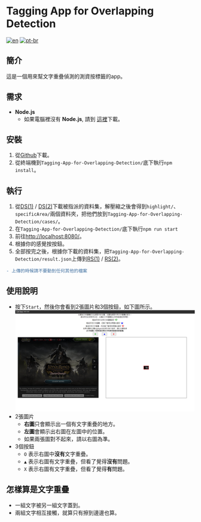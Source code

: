# Tagging App for Overlapping Detection
[![en](https://img.shields.io/badge/lang-en-red.svg)](https://github.com/IchBinTiMo/Tagging-App-for-Overlapping-Detection/blob/main/README.md)
[![pt-br](https://img.shields.io/badge/lang-zh--tw-blue.svg)](https://github.com/IchBinTiMo/Tagging-App-for-Overlapping-Detection/blob/main/README.zh-tw.md)

## 簡介
這是一個用來幫文字重疊偵測的測資按標籤的app。

## 需求
- **Node.js**
    - 如果電腦裡沒有 **Node.js**, 請到 [這裡](https://nodejs.org/en/download/)下載。

## 安裝

1. 從[Github](https://github.com/IchBinTiMo/Tagging-App-for-Overlapping-Detection)下載。
2. 從終端機到`Tagging-App-for-Overlapping-Detection/`底下執行`npm install`。

## 執行
1. 從[DS(1)]() / [DS(2)]()下載被指派的資料集，解壓縮之後會得到`highlight/`、`specificArea/`兩個資料夾，把他們放到`Tagging-App-for-Overlapping-Detection/cases/`。
2. 在`Tagging-App-for-Overlapping-Detection/`底下執行`npm run start`
3. 前往[http://localhost:8080/](http://localhost:8080/)。
3. 根據你的感覺按按鈕。
4. 全部按完之後，根據你下載的資料集，把`Tagging-App-for-Overlapping-Detection/result.json`上傳到[RS(1)]() / [RS(2)]()。

```diff
- 上傳的時候請不要動到任何其他的檔案
```

## 使用說明
- 按下`Start`，然後你會看到2張圖片和3個按鈕，如下圖所示。
    ![Demo](demo.png)
- 2張圖片
    - **右圖**只會顯示出一個有文字重疊的地方。
    - **左圖**會顯示出右圖在左圖中的位置。
    - 如果兩張圖對不起來，請以右圖為準。
- 3個按鈕
    - `O` 表示右圖中**沒有**文字重疊。
    - `▲` 表示右圖有文字重疊，但看了覺得**沒有**問題。
    - `X` 表示右圖有文字重疊，但看了覺得**有**問題。

## 怎樣算是文字重疊
- 一組文字被另一組文字蓋到。
- 兩組文字相互接觸，就算只有擦到邊邊也算。
